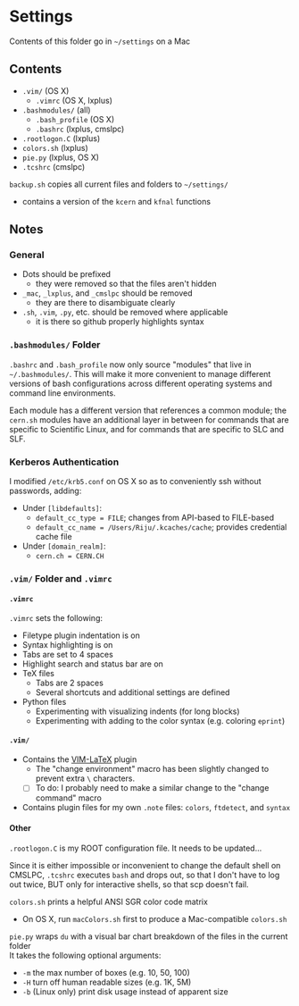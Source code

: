 # Settings

Contents of this folder go in `~/settings` on a Mac

## Contents
  * `.vim/` (OS X)
    * `.vimrc` (OS X, lxplus)
  * `.bashmodules/` (all)
    * `.bash_profile` (OS X)
    * `.bashrc` (lxplus, cmslpc)
  * `.rootlogon.C` (lxplus)
  * `colors.sh` (lxplus)
  * `pie.py` (lxplus, OS X)
  * `.tcshrc` (cmslpc)

`backup.sh` copies all current files and folders to `~/settings/`

  * contains a version of the `kcern` and `kfnal` functions

## Notes
### General
  * Dots should be prefixed
    * they were removed so that the files aren't hidden
  * `_mac`, `_lxplus`, and `_cmslpc` should be removed
    * they are there to disambiguate clearly
  * `.sh`, `.vim`, `.py`, etc. should be removed where applicable
    * it is there so github properly highlights syntax

### `.bashmodules/` Folder
`.bashrc` and `.bash_profile` now only source "modules" that live in `~/.bashmodules/`.
This will make it more convenient to manage different versions of bash configurations across
different operating systems and command line environments.

Each module has a different version that references a common module;
the `cern.sh` modules have an additional layer in between for commands that are specific to
Scientific Linux, and for commands that are specific to SLC and SLF.

### Kerberos Authentication
I modified `/etc/krb5.conf` on OS X so as to conveniently ssh without passwords, adding:

  * Under `[libdefaults]`:
    * `default_cc_type = FILE`; changes from API-based to FILE-based
    * `default_cc_name = /Users/Riju/.kcaches/cache`; provides credential cache file
  * Under `[domain_realm]`:
    * `cern.ch = CERN.CH`

### `.vim/` Folder and `.vimrc`
#### `.vimrc`
`.vimrc` sets the following:

  * Filetype plugin indentation is on
  * Syntax highlighting is on
  * Tabs are set to 4 spaces
  * Highlight search and status bar are on
  * TeX files
    * Tabs are 2 spaces
    * Several shortcuts and additional settings are defined
  * Python files
    * Experimenting with visualizing indents (for long blocks)
    * Experimenting with adding to the color syntax (e.g. coloring `eprint`)

#### `.vim/`
  * Contains the [VIM-LaTeX](http://vim-latex.sourceforge.net/) plugin
    * The "change environment" macro has been slightly changed to prevent extra `\` characters.
    * [ ] To do: I probably need to make a similar change to the "change command" macro
  * Contains plugin files for my own `.note` files: `colors`, `ftdetect`, and `syntax`

#### Other
`.rootlogon.C` is my ROOT configuration file. It needs to be updated...

Since it is either impossible or inconvenient to change the default shell on CMSLPC,
`.tcshrc` executes `bash` and drops out, so that I don't have to log out twice, BUT only
for interactive shells, so that scp doesn't fail.

`colors.sh` prints a helpful ANSI SGR color code matrix

  * On OS X, run `macColors.sh` first to produce a Mac-compatible `colors.sh`

`pie.py` wraps `du` with a visual bar chart breakdown of the files in the current folder  
It takes the following optional arguments:

  * `-m` the max number of boxes (e.g. 10, 50, 100)
  * `-H` turn off human readable sizes (e.g. 1K, 5M)
  * `-b` (Linux only) print disk usage instead of apparent size
